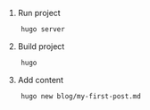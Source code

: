 1. Run project
```sh
    hugo server
```

2. Build project
```sh
    hugo
```

3. Add content
```sh
    hugo new blog/my-first-post.md
```